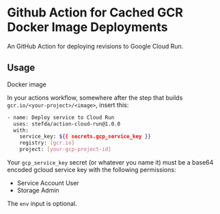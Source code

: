 # Github Action for Cached GCR Docker Image Deployments

An GitHub Action for deploying revisions to Google Cloud Run.

## Usage

Docker image

In your actions workflow, somewhere after the step that builds
`gcr.io/<your-project>/<image>`, insert this:

```bash
- name: Deploy service to Cloud Run
  uses: stefda/action-cloud-run@1.0.0
  with:
    service_key: ${{ secrets.gcp_service_key }}
    registry: [gcr.io]
    project: [your-gcp-project-id]
```

Your `gcp_service_key` secret (or whatever you name it) must be a base64 encoded
gcloud service key with the following permissions:

- Service Account User
- Storage Admin

The `env` input is optional.

<!-- If you don't provide a path to env file the run deployment will be triggered with the `--clear-env-vars` flag. -->
